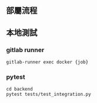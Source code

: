 ## 部屬流程


## 本地測試
### gitlab runner
```
gitlab-runner exec docker {job}
```
### pytest
```
cd backend
pytest tests/test_integration.py
```